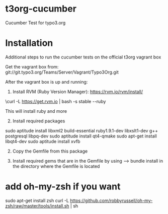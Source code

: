 t3org-cucumber
==============

Cucumber Test for typo3.org

Installation
=============

Additional steps to run the cucumber tests on the official t3org vagrant box

Get the vagrant box from: git://git.typo3.org/Teams/Server/Vagrant/Typo3Org.git

After the vagrant box is up and running:

1. Install RVM (Ruby Version Manager): https://rvm.io/rvm/install/

\curl -L https://get.rvm.io | bash -s stable --ruby

This will install ruby and more

2. Install required packages

sudo aptitude install libxml2 build-essential ruby1.9.1-dev libxslt1-dev g++ postgresql libpq-dev
sudo aptitude install qt4-qmake
sudo apt-get install libqt4-dev
sudo aptitude install xvfb

2. Copy the Gemfile from this package

3. Install required gems that are in the Gemfile by using
--> bundle install
in the directory where the Gemfile is located


# add oh-my-zsh if you want
sudo apt-get install zsh
curl -L https://github.com/robbyrussell/oh-my-zsh/raw/master/tools/install.sh | sh
